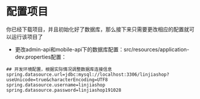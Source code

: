 # 配置项目

你已经下载项目，并且初始化好了数据库，那么接下来只需要更改相应的配置就可以运行该项目了

- 更改admin-api和mobile-api下的数据库配置：src/resources/application-dev.properties配置：

```properties
## 开发环境配置，根据实际情况调整数据库连接信息
spring.datasource.url=jdbc:mysql://localhost:3306/linjiashop?useUnicode=true&characterEncoding=UTF8
spring.datasource.username=linjiashop
spring.datasource.password=linjiashop191028

```
